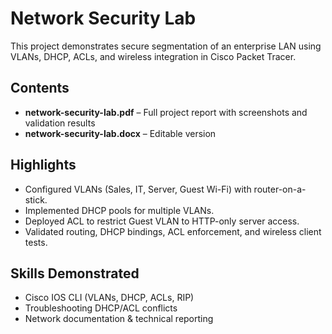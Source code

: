 # Network Security Lab

This project demonstrates secure segmentation of an enterprise LAN using VLANs, DHCP, ACLs, and wireless integration in Cisco Packet Tracer.

## Contents
- **network-security-lab.pdf** – Full project report with screenshots and validation results
- **network-security-lab.docx** – Editable version

## Highlights
- Configured VLANs (Sales, IT, Server, Guest Wi-Fi) with router-on-a-stick.
- Implemented DHCP pools for multiple VLANs.
- Deployed ACL to restrict Guest VLAN to HTTP-only server access.
- Validated routing, DHCP bindings, ACL enforcement, and wireless client tests.

## Skills Demonstrated
- Cisco IOS CLI (VLANs, DHCP, ACLs, RIP)
- Troubleshooting DHCP/ACL conflicts
- Network documentation & technical reporting

